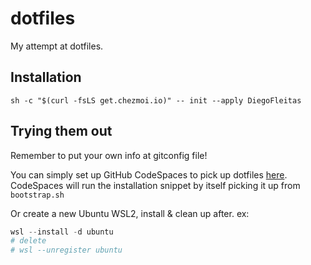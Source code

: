 # dotfiles

My attempt at dotfiles.

## Installation

`sh -c "$(curl -fsLS get.chezmoi.io)" -- init --apply DiegoFleitas`

## Trying them out

Remember to put your own info at gitconfig file!

You can simply set up GitHub CodeSpaces to pick up dotfiles [here](https://github.com/settings/codespaces).
CodeSpaces will run the installation snippet by itself picking it up from `bootstrap.sh`

Or create a new Ubuntu WSL2, install & clean up after. 
ex:

```powershell
wsl --install -d ubuntu
# delete
# wsl --unregister ubuntu
```

